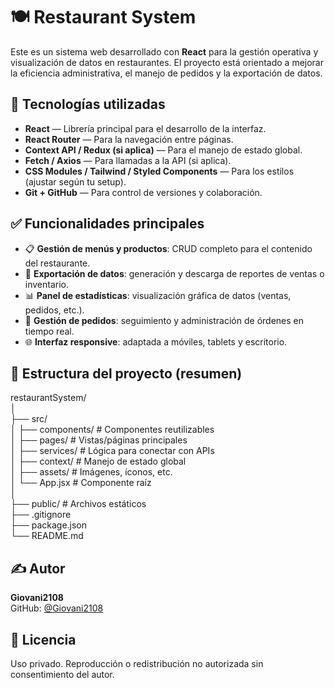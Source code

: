 # 🍽️ Restaurant System

Este es un sistema web desarrollado con **React** para la gestión operativa y visualización de datos en restaurantes. El proyecto está orientado a mejorar la eficiencia administrativa, el manejo de pedidos y la exportación de datos.

## 🚀 Tecnologías utilizadas

- **React** — Librería principal para el desarrollo de la interfaz.
- **React Router** — Para la navegación entre páginas.
- **Context API / Redux (si aplica)** — Para el manejo de estado global.
- **Fetch / Axios** — Para llamadas a la API (si aplica).
- **CSS Modules / Tailwind / Styled Components** — Para los estilos (ajustar según tu setup).
- **Git + GitHub** — Para control de versiones y colaboración.

## ✅ Funcionalidades principales

- 📋 **Gestión de menús y productos**: CRUD completo para el contenido del restaurante.
- 🧾 **Exportación de datos**: generación y descarga de reportes de ventas o inventario.
- 📊 **Panel de estadísticas**: visualización gráfica de datos (ventas, pedidos, etc.).
- 🛒 **Gestión de pedidos**: seguimiento y administración de órdenes en tiempo real.
- 🌐 **Interfaz responsive**: adaptada a móviles, tablets y escritorio.


## 📁 Estructura del proyecto (resumen)

restaurantSystem/  
│  
├── src/  
│   ├── components/       # Componentes reutilizables  
│   ├── pages/            # Vistas/páginas principales  
│   ├── services/         # Lógica para conectar con APIs  
│   ├── context/          # Manejo de estado global  
│   ├── assets/           # Imágenes, íconos, etc.  
│   └── App.jsx           # Componente raíz  
│  
├── public/               # Archivos estáticos  
├── .gitignore  
├── package.json  
└── README.md

## ✍️ Autor

**Giovani2108**  
GitHub: [@Giovani2108](https://github.com/Giovani2108)

## 📜 Licencia

Uso privado. Reproducción o redistribución no autorizada sin consentimiento del autor.
